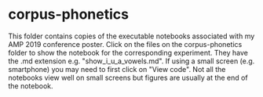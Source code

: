 # corpus-phonetics
This folder contains copies of the executable notebooks associated with my AMP 2019 conference poster. Click on the files on the corpus-phonetics folder to show the notebook for the corresponding experiment. They have the .md extension e.g. "show_i_u_a_vowels.md". If using a small screen (e.g. smartphone) you may need to first click on "View code". Not all the notebooks view well on small screens but figures are usually at the end of the notebook.
